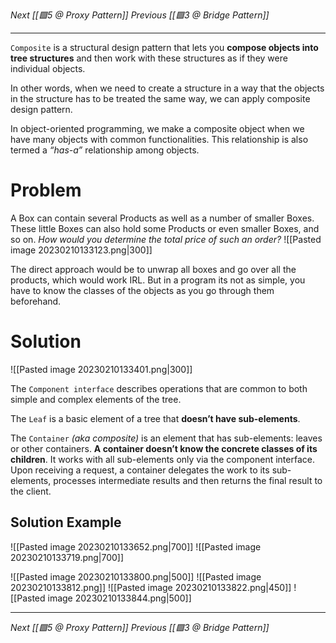 _Next [[🟩5 @ Proxy Pattern]]_
_Previous [[🟩3 @ Bridge Pattern]]_

---
`Composite` is a structural design pattern that lets you **compose objects into tree structures** and then work with these structures as if they were individual objects.

In other words, when we need to create a structure in a way that the objects in the structure has to be treated the same way, we can apply composite design pattern.

In object-oriented programming, we make a composite object when we have many objects with common functionalities. This relationship is also termed a _“has-a”_ relationship among objects.

# Problem
A Box can contain several Products as well as a number of smaller Boxes. These little Boxes can also hold some Products or even smaller Boxes, and so on.
_How would you determine the total price of such an order?_
![[Pasted image 20230210133123.png|300]]

The direct approach would be to unwrap all boxes and go over all the products, which would work IRL. But in a program its not as simple, you have to know the classes of the objects as you go through them beforehand.

# Solution
![[Pasted image 20230210133401.png|300]]

The `Component interface` describes operations that are common to both simple and complex elements of the tree.

The `Leaf` is a basic element of a tree that **doesn’t have sub-elements**.

The `Container` _(aka composite)_ is an element that has sub-elements: leaves or other containers. 
**A container doesn’t know the concrete classes of its children**. It works with all sub-elements only via the component interface.
Upon receiving a request, a container delegates the work to its sub-elements, processes intermediate results and then returns the final result to the client.

## Solution Example
![[Pasted image 20230210133652.png|700]]
![[Pasted image 20230210133719.png|700]]

![[Pasted image 20230210133800.png|500]]
![[Pasted image 20230210133812.png]]
![[Pasted image 20230210133822.png|450]]
![[Pasted image 20230210133844.png|500]]

---

_Next [[🟩5 @ Proxy Pattern]]_
_Previous [[🟩3 @ Bridge Pattern]]_